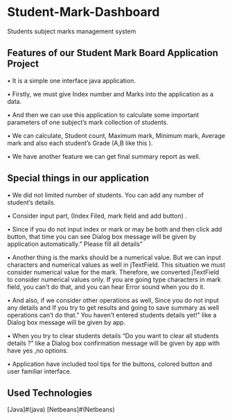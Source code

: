 # Student-Mark-Dashboard
Students subject marks management system 


## Features of our Student Mark Board Application Project


• It is a simple one interface java application.

• Firstly, we must give Index number and Marks into the application as a data.

• And then we can use this application to calculate some important parameters of one subject’s
mark collection of students.

• We can calculate, Student count, Maximum mark, Minimum mark, Average mark and also each student’s Grade
(A,B like this ).

• We have another feature we can get final summary report as well.


## Special things in our application



• We did not limited number of students. You can add any number of student’s details.

• Consider input part, (Index Filed, mark field and add button) .

• Since if you do not input index or mark or may be both and then click add button, that time you
can see Dialog box message will be given by application automatically.” Please fill all details”

• Another thing is the marks should be a numerical value. But we can input characters and
numerical values as well in jTextField. This situation we must consider numerical value for the
mark. Therefore, we converted jTextField to consider numerical values only. If you are going
type characters in mark field, you can’t do that, and you can hear Error sound when you do it.

• And also, if we consider other operations as well, Since you do not input any details and If you try to get results and going to save summary as well
operations can’t do that." You haven’t entered students details yet!" like a Dialog box message
will be given by app.

• When you try to clear students details “Do you want to clear all students details ?” like a Dialog
box confirmation message will be given by app with have yes ,no options.

• Application have included tool tips for the buttons, colored button and user familiar interface.

## Used Technologies

[Java]#(java)
[Netbeans]#(Netbeans)
